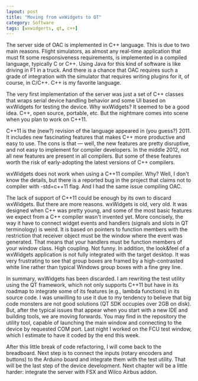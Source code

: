 ```yaml
---
layout: post
title: "Moving from wxWidgets to QT"
category: Software
tags: [wxwidgerts, qt, c++]
---
```


The server side of OAC is implemented in C++ language. This is due to two main reasons.
Flight simulators, as almost any real-time application that must fit some  responsiveness requirements, is implemented in a compiled language, typically C or C++. Using Java for this kind of software is like driving in F1 in a truck. And there is a chance that OAC requires such a grade of integration with the simulator that requires writing plugins for it, of course, in C/C++.
C++ is my favorite language.

The very first implementation of the server was just a set of C++ classes that wraps serial device handling behavior and some UI based on wxWidgets for testing the device. Why wxWidgets? It seemed to be a good idea. C++, open source, portable, etc. But the nightmare comes into scene when you plan to work on C++11.

<!--more-->

C++11 is the (new?) revision of the language appeared in (you guess?) 2011. It includes new fascinating features that makes C++ more productive and easy to use. The cons is that — well, the new features are pretty disruptive, and not easy to implement for compiler developers. In the middle 2012, not all new features are present in all compilers. But some of these features worth the risk of early-adopting the latest versions of C++ compilers. 

wxWidgets does not work when using a C++11 compiler. Why? Well, I don't know the details, but there is a reported bug in the project that claims not to compiler with -std=c++11 flag. And I had the same issue compiling OAC. 

The lack of support of C++11 could be enough by its own to discard wxWidgets. But there are more reasons. wxWidgets is old, very old. It was designed when C++ was pretty young, and some of the most basic features we expect from a C++ compiler wasn't invented yet. More concisely, the way it have to connect widget events and handlers (signals and slots in QT terminology) is weird. It is based on pointers to function members with the restriction that receiver object must be the window where the event was generated. That means that your handlers must be function members of your window class. High coupling. Not funny. In addition, the look&feel of a wxWidgets application is not fully integrated with the target desktop. It was very frustrating to see that group boxes are framed by a high-contrasted white line rather than typical Windows group boxes with a fine grey line. 

In summary, wxWidgets has been discarded. I am rewriting the test utility using the QT framework, which not only supports C++11 but have in its roadmap to integrate some of its features (e.g., lambda functions) in its source code. I was unwilling to use it due to my tendency to believe that big code monsters are not good solutions (QT SDK occupies over 2GB on disk). But, after the typical issues that appear when you start with a new IDE and building tools, we are moving forwards. You may find in the repository the utility tool, capable of launching the main window and connecting to the device by requested COM port. Last night I worked on the FCU test window, which I estimate to have it coded by the end this week. 

After this little break of code refactoring, I will come back to the breadboard. Next step is to connect the inputs (rotary encoders and buttons) to the Arduino board and integrate them with the test utility. That will be the last step of the device development. Next chapter will be a little harder: integrate the server with FSX and Wilco Airbus addon. 

